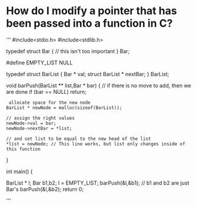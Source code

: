 # How do I modify a pointer that has been passed into a function in C?

'''
 #include<stdio.h>
#include<stdlib.h>

typedef struct Bar
{
    // this isn't too important
} Bar;


#define EMPTY_LIST NULL

typedef struct BarList
{
    Bar * val;
    struct  BarList * nextBar;
} BarList;

void barPush(BarList ** list,Bar * bar)
{
    // if there is no move to add, then we are done
    if (bar == NULL) return;
    

     allocate space for the new node
    BarList * newNode = malloc(sizeof(BarList));

    // assign the right values
    newNode->val = bar;
    newNode->nextBar = *list;

    // and set list to be equal to the new head of the list
    *list = newNode; // This line works, but list only changes inside of this function
}

int main() {
  

BarList * l;
Bar b1,b2;
l = EMPTY_LIST;
barPush(&l,&b1); // b1 and b2 are just Bar's
barPush(&l,&b2);
  return 0;

'''
